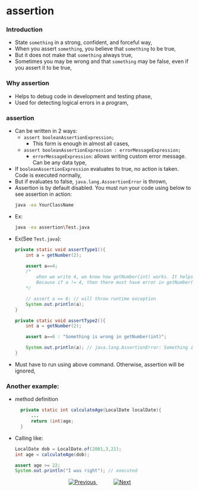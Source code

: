 # assertion

### Introduction
- State `something` in a strong, confident, and forceful way,
- When you assert `something`, you believe that `something` to be true,
- But it does not make that `something` always true,
- Sometimes you may be wrong and that `something` may be false, even if you assert it to be true,

### Why assertion
- Helps to debug code in development and testing phase,
- Used for detecting logical errors in a program,

### assertion
- Can be written in 2 ways:
  - `assert booleanAssertionExpression;`
    - This form is enough in almost all cases,
  - `assert booleanAssertionExpression : errorMessageExpression;`
    - `errorMessageExpression`: allows writing custom error message. Can be any data type,
- If `booleanAssertionExpression` evaluates to true, no action is taken. Code is executed normally,
- But if evaluates to false, `java.lang.AsssertionError` is thrown,
- Assertion is by default disabled. You must run your code using below to see assertion in action:
    ```bash
    java -ea YourClassName
    ```
- Ex:
    ```bash
    java -ea assertion\Test.java
    ```
- Ex(See `Test.java`):
    ```java
    private static void assertType1(){
        int a = getNumber(2);
    
        assert a==4;
        /*
            when we write 4, we know how getNumber(int) works. It helps to debug code.
            Because if a != 4, then there must have error in getNumber(int) function
        */
    
        // assert a == 6; // will throw runtime exception
        System.out.println(a);
    }
    
    private static void assertType2(){
        int a = getNumber(2);
    
        assert a==6 : "Something is wrong in getNumber(int)";
    
        System.out.println(a); // java.lang.AssertionError: Something is wrong in getNumber(int)
    }
    ```
- Must have to run using above command. Otherwise, assertion will be ignored,

### Another example:
- method definition
  ```java
    private static int calculateAge(LocalDate localDate){
        ...
        return (int)age;
    }
  ```
- Calling like:

    ```java
    LocalDate dob = LocalDate.of(2001,3,21);
    int age = calculateAge(dob);
    
    assert age >= 22;
    System.out.println("I was right"); // executed
    ```

<!-- bottom_nav_bar_1243 -->
<div align="center">
<a href="https://github.com/abusaeed2433/JavaInREADME/tree/main/exceptionhandling/part2/">
    <img src="https://img.shields.io/badge/◀%20Previous-blue?style=for-the-badge" alt="Previous">
</a>
&nbsp;&nbsp;&nbsp;&nbsp;&nbsp;&nbsp;&nbsp;&nbsp;&nbsp;&nbsp;
<a href="https://github.com/abusaeed2433/JavaInREADME/tree/main/string/part1/">
    <img src="https://img.shields.io/badge/Next%20▶-blue?style=for-the-badge" alt="Next">
</a>
</div>
<!-- bottom_nav_bar_1243 -->
